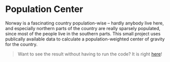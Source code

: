 # Population Center
Norway is a fascinating country population-wise – hardly anybody live here, and especially northern 
parts of the country are really sparsely populated, since most of the people live in the southern parts. This small project
uses publically available data to calculate a population-weighted center of gravity for the country.

> Want to see the result without having to run the code? It is right [here](https://www.google.com/maps/place/61.14303491940368,9.657001899409641)!
